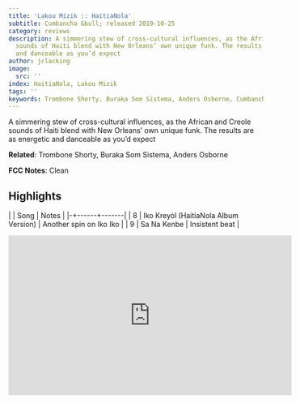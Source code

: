 ```yaml
---
title: 'Lakou Mizik :: HaitiaNola'
subtitle: Cumbancha &bull; released 2019-10-25
category: reviews
description: A simmering stew of cross-cultural influences, as the African and Creole
  sounds of Haiti blend with New Orleans’ own unique funk. The results are as energetic
  and danceable as you’d expect
author: jclacking
image:
  src: ''
index: HaitiaNola, Lakou Mizik
tags: ''
keywords: Trombone Shorty, Buraka Som Sistema, Anders Osborne, Cumbancha
---
```

A simmering stew of cross-cultural influences, as the African and Creole sounds of Haiti blend with New Orleans’ own unique funk. The results are as energetic and danceable as you’d expect<!--more-->

**Related**: Trombone Shorty, Buraka Som Sistema, Anders Osborne

**FCC Notes**: Clean

## Highlights

| | Song | Notes |
|-+------+-------|
| 8 | Iko Kreyòl (HaitiaNola Album Version) | Another spin on Iko Iko |
| 9 | Sa Na Kenbe | Insistent beat |

<div class="tlo-detail-video"><iframe width="560" height="315" src="https://www.youtube.com/embed/_g7QjVN4VM4" frameborder="0" allow="autoplay; encrypted-media" allowfullscreen></iframe></div>

